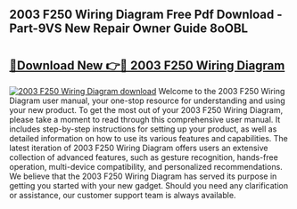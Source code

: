 ## 2003 F250 Wiring Diagram Free Pdf Download - Part-9VS New Repair Owner Guide 8oOBL

# <h2><a href="http://dfohty.blite.top/?on=2003+F250+Wiring+Diagram">🔗Download New 👉🔴 2003 F250 Wiring Diagram</a></h2>

[![2003 F250 Wiring Diagram download](https://i.imgur.com/lujVjoI.png)](http://dfohty.blite.top/?on=2003+F250+Wiring+Diagram)
Welcome to the 2003 F250 Wiring Diagram user manual, your one-stop resource for understanding and using your new product. To get the most out of your 2003 F250 Wiring Diagram, please take a moment to read through this comprehensive user manual. It includes step-by-step instructions for setting up your product, as well as detailed information on how to use its various features and capabilities. The latest iteration of 2003 F250 Wiring Diagram offers users an extensive collection of advanced features, such as gesture recognition, hands-free operation, multi-device compatibility, and personalized recommendations. We believe that the 2003 F250 Wiring Diagram has served its purpose in getting you started with your new gadget. Should you need any clarification or assistance, our customer support team is always available.
